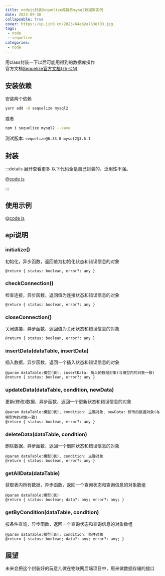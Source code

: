 ```yaml
---
title: nodejs封装Sequelize库操作mysql数据库实例
date: 2023-09-30
collapsable: true
cover: https://up.iin0.cn/2023/64eb2e763e703.jpg
tags:
 - node
 - sequelize
categories: 
 - node
---
```


用class封装一下以后可能用得到的数据库操作  
官方文档[Sequelize官方文档(zh-CN)](https://www.sequelize.cn/)

## 安装依赖

安装两个依赖

```sh
yarn add -D sequelize mysql2
```

或者

```sh
npm i sequelize mysql2 --save
```

测试版本: `sequelize@6.33.0 mysql2@3.6.1`

## 封装

:::details 展开查看更多
以下代码全是自己封装的，泛用性不强。

@[code js](./file/sequelize.js)

:::

## 使用示例

@[code js](./file/sequelize2.js)

## api说明

### **initialize()**


初始化，异步函数，返回值为初始化状态和错误信息的对象

```
@return { status: boolean, error?: any }
```

### **checkConnection()**

检查连接，异步函数，返回值为连接状态和错误信息的对象

```
@return { status: boolean, error?: any }
```

### **closeConnection()**

关闭连接，异步函数，返回值为关闭状态和错误信息的对象

```
@return { status: boolean, error?: any }
```

### **insertData(dataTable, insertData)**

插入数据，异步函数，返回一个插入状态和错误信息的对象

```
@param dataTable:模型(表), insertData: 插入的数据对象(与模型内的对象一致)
@return { status: boolean, error?: any }
```

### **updateData(dataTable, condition, newData)**

更新(修改)数据，异步函数，返回一个更新状态和错误信息的对象

```
@param dataTable:模型(表), condition: 主键对象, newData: 修改的数据对象(与模型内的对象一致)
@return { status: boolean, error?: any }
```

### **deleteData(dataTable, condition)**

删除数据，异步函数，返回一个删除状态和错误信息的对象

```
@param dataTable:模型(表), condition: 主键对象
@return { status: boolean, error?: any } 
```

### **getAllData(dataTable)**

获取表内所有数据，异步函数，返回一个查询状态和查询信息的对象数组

```
@param dataTable:模型(表)
@return { status: boolean; data?: any; error?: any; }
```

### **getByCondition(dataTable, condition)**

按条件查询，异步函数，返回一个查询状态和查询信息的对象数组

```
@param dataTable:模型(表), condition: 条件对象
@return { status: boolean; data?: any; error?: any; }
```

## 展望

未来会把这个封装好的玩意儿做在物联网后端项目中，用来做数据存储的接口
